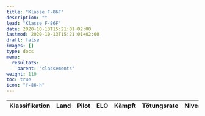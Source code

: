 ```yaml
---
title: "Klasse F-86F"
description: ""
lead: "Klasse F-86F"
date: 2020-10-13T15:21:01+02:00
lastmod: 2020-10-13T15:21:01+02:00
draft: false
images: []
type: docs
menu:
  resultats:
    parent: "classements"
weight: 110
toc: true
icon: "f-86-h"
---
```


<!-- Flag icons -->
<link href="https://cdnjs.cloudflare.com/ajax/libs/flag-icon-css/6.6.6/css/flag-icons.min.css" rel="stylesheet">

<div class="table-responsive">
<table
  id="table"
  data-toggle="table"
  data-search="true"
  data-data-type="text"
  data-pagination="true"
  data-page-size="25"
  data-response-handler="responseHandler"
  data-url="/data/en/elodf_1v1_classement_F86F_elo.json">
  <thead>
    <tr>
      <th data-field="Classement" data-sortable="true">Klassifikation</th>
      <th data-field="Country" data-sortable="true">Land</th>
      <th data-field="Player">Pilot</th>
      <th data-field="ELO" data-sortable="true">ELO</th>
      <th data-field="Combats" data-sortable="true">Kämpft</th>
      <th data-field="Kill ratio" data-sortable="true">Tötungsrate</th>
      <th data-field="LVL" data-sortable="true">Niveau</th>
    </tr>
  </thead>
</table>
</div>

<script>
  function responseHandler(res) {
    return JSON.parse(res)
  }
</script>
<link rel="stylesheet" href="https://unpkg.com/bootstrap-table@1.20.1/dist/bootstrap-table.min.css">
<script src="https://cdn.jsdelivr.net/npm/jquery/dist/jquery.min.js"></script>
<script src="https://unpkg.com/bootstrap-table@1.20.1/dist/bootstrap-table.min.js"></script>
